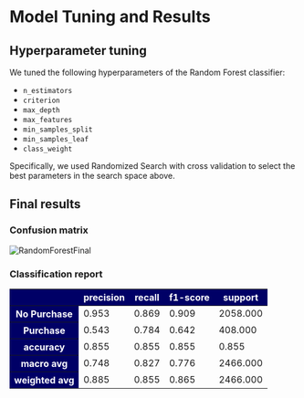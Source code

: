 # Model Tuning and Results

## Hyperparameter tuning

We tuned the following hyperparameters of the Random Forest classifier:

- `n_estimators`
- `criterion`
- `max_depth`
- `max_features`
- `min_samples_split`
- `min_samples_leaf`
- `class_weight`

Specifically, we used Randomized Search with cross validation to select the best parameters in the search space above.

## Final results

### Confusion matrix

![RandomForestFinal](../../../results/Final_RandomForest_cm.png)

### Classification report

<style type="text/css">
#T_00242_ td:hover {
  background-color: #ffffb3;
}
#T_00242_ .index_name {
  font-style: italic;
  color: darkgrey;
  font-weight: normal;
}
#T_00242_ th:not(.index_name) {
  background-color: #000066;
  color: white;
}
</style>
<table id="T_00242_">
  <thead>
    <tr>
      <th class="blank level0" >&nbsp;</th>
      <th class="col_heading level0 col0" >precision</th>
      <th class="col_heading level0 col1" >recall</th>
      <th class="col_heading level0 col2" >f1-score</th>
      <th class="col_heading level0 col3" >support</th>
    </tr>
  </thead>
  <tbody>
    <tr>
      <th id="T_00242_level0_row0" class="row_heading level0 row0" >No Purchase</th>
      <td id="T_00242_row0_col0" class="data row0 col0" >0.953</td>
      <td id="T_00242_row0_col1" class="data row0 col1" >0.869</td>
      <td id="T_00242_row0_col2" class="data row0 col2" >0.909</td>
      <td id="T_00242_row0_col3" class="data row0 col3" >2058.000</td>
    </tr>
    <tr>
      <th id="T_00242_level0_row1" class="row_heading level0 row1" >Purchase</th>
      <td id="T_00242_row1_col0" class="data row1 col0" >0.543</td>
      <td id="T_00242_row1_col1" class="data row1 col1" >0.784</td>
      <td id="T_00242_row1_col2" class="data row1 col2" >0.642</td>
      <td id="T_00242_row1_col3" class="data row1 col3" >408.000</td>
    </tr>
    <tr>
      <th id="T_00242_level0_row2" class="row_heading level0 row2" >accuracy</th>
      <td id="T_00242_row2_col0" class="data row2 col0" >0.855</td>
      <td id="T_00242_row2_col1" class="data row2 col1" >0.855</td>
      <td id="T_00242_row2_col2" class="data row2 col2" >0.855</td>
      <td id="T_00242_row2_col3" class="data row2 col3" >0.855</td>
    </tr>
    <tr>
      <th id="T_00242_level0_row3" class="row_heading level0 row3" >macro avg</th>
      <td id="T_00242_row3_col0" class="data row3 col0" >0.748</td>
      <td id="T_00242_row3_col1" class="data row3 col1" >0.827</td>
      <td id="T_00242_row3_col2" class="data row3 col2" >0.776</td>
      <td id="T_00242_row3_col3" class="data row3 col3" >2466.000</td>
    </tr>
    <tr>
      <th id="T_00242_level0_row4" class="row_heading level0 row4" >weighted avg</th>
      <td id="T_00242_row4_col0" class="data row4 col0" >0.885</td>
      <td id="T_00242_row4_col1" class="data row4 col1" >0.855</td>
      <td id="T_00242_row4_col2" class="data row4 col2" >0.865</td>
      <td id="T_00242_row4_col3" class="data row4 col3" >2466.000</td>
    </tr>
  </tbody>
</table>
